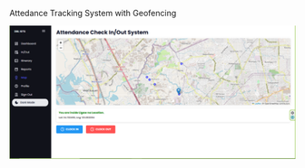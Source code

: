 Attedance Tracking System with Geofencing 

![image alt](https://raw.githubusercontent.com/devpattt/OFFICE-DBL/c0f4f1b6712a33e4bb644be687166af3f964c8c5/hello%20world.png)

